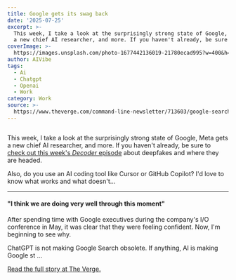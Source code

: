 ```yaml
---
title: Google gets its swag back
date: '2025-07-25'
excerpt: >-
  This week, I take a look at the surprisingly strong state of Google, Meta gets
  a new chief AI researcher, and more. If you haven't already, be sure to...
coverImage: >-
  https://images.unsplash.com/photo-1677442136019-21780ecad995?w=400&h=200&fit=crop&auto=format
author: AIVibe
tags:
  - Ai
  - Chatgpt
  - Openai
  - Work
category: Work
source: >-
  https://www.theverge.com/command-line-newsletter/713603/google-search-chatgpt-openai-earnings-ai-race-swag
---
```


											

						
<figure>

<img alt="" data-caption="" data-portal-copyright="" data-has-syndication-rights="1" src="https://platform.theverge.com/wp-content/uploads/sites/2/2025/07/Sundar-Picahi-sunglasses-site-wide-CL.png?quality=90&#038;strip=all&#038;crop=0,0,100,100" />
	<figcaption>
		</figcaption>
</figure>
<p class="has-text-align-none">This week, I take a look at the surprisingly strong state of Google, Meta gets a new chief AI researcher, and more. If you haven't already, be sure to <a href="https://www.theverge.com/decoder-podcast-with-nilay-patel/712542/captions-ceo-gaurav-misra-interview-deepfakes-ai-misinformation">check out this week's <em>Decoder</em> episode</a> about deepfakes and where they are headed.</p>
<p class="has-text-align-none">Also, do you use an AI coding tool like Cursor or GitHub Copilot? I'd love to know what works and what doesn't…</p>
<hr class="wp-block-separator has-alpha-channel-opacity">
<h4 class="wp-block-heading"><strong>"I think we are doing very well through this moment"</strong></h4>
<p class="has-text-align-none">After spending time with Google executives during the company's I/O conference in May, it was clear that they were feeling confident. Now, I'm beginning to see why.</p>
<p class="has-text-align-none">ChatGPT is not making Google Search obsolete. If anything, AI is making Google st …</p>
<p><a href="https://www.theverge.com/command-line-newsletter/713603/google-search-chatgpt-openai-earnings-ai-race-swag">Read the full story at The Verge.</a></p>
						
									
